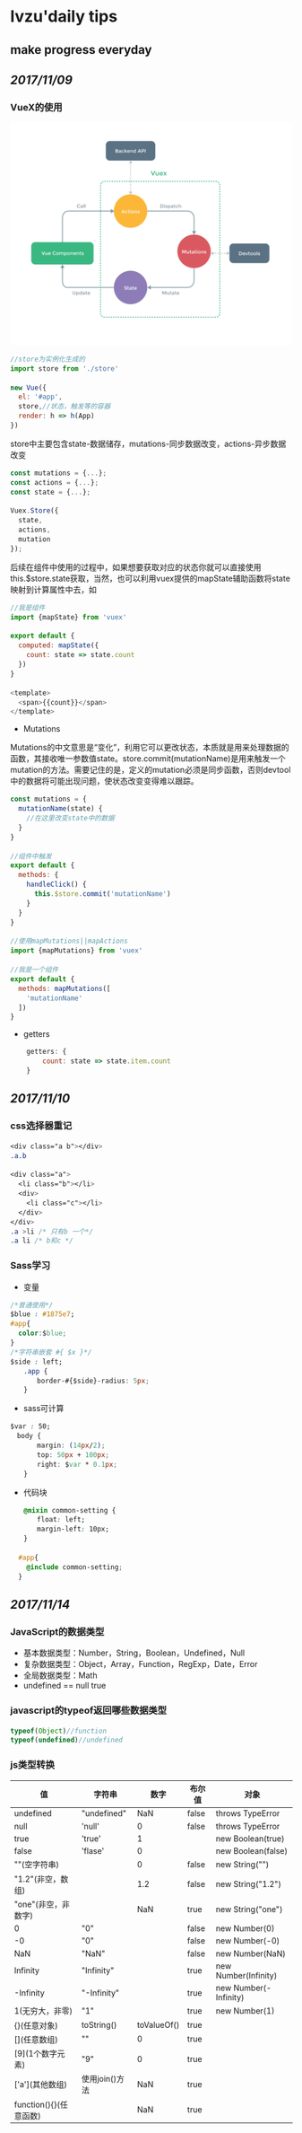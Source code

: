 # **lvzu'daily tips**

##   make progress everyday

## _2017/11/09_

### VueX的使用

![vuex](imgs/vuex使用图.png)

```javascript
//store为实例化生成的
import store from './store'

new Vue({
  el: '#app',
  store,//状态，触发等的容器
  render: h => h(App)
})
```
store中主要包含state-数据储存，mutations-同步数据改变，actions-异步数据改变
```javascript
const mutations = {...};
const actions = {...};
const state = {...};

Vuex.Store({
  state,
  actions,
  mutation
});
```
后续在组件中使用的过程中，如果想要获取对应的状态你就可以直接使用this.$store.state获取，当然，也可以利用vuex提供的mapState辅助函数将state映射到计算属性中去，如
```javascript
//我是组件
import {mapState} from 'vuex'

export default {
  computed: mapState({
    count: state => state.count
  })
}

<template>
  <span>{{count}}</span>
</template>


```

- Mutations

Mutations的中文意思是“变化”，利用它可以更改状态，本质就是用来处理数据的函数，其接收唯一参数值state。store.commit(mutationName)是用来触发一个mutation的方法。需要记住的是，定义的mutation必须是同步函数，否则devtool中的数据将可能出现问题，使状态改变变得难以跟踪。
```javascript
const mutations = {
  mutationName(state) {
    //在这里改变state中的数据
  }
}

//组件中触发
export default {
  methods: {
    handleClick() {
      this.$store.commit('mutationName')
    }
  }
}

//使用mapMutations||mapActions
import {mapMutations} from 'vuex'

//我是一个组件
export default {
  methods: mapMutations([
    'mutationName'
  ])
}
```

- getters
```javascript
    getters: {
        count: state => state.item.count
    }
```

## _2017/11/10_

### css选择器重记
```css
<div class="a b"></div>
.a.b 

<div class="a">
  <li class="b"></li>
  <div>
    <li class="c"></li>
  </div>
</div>
.a >li /* 只有b 一个*/
.a li /* b和c */
```

### Sass学习

- 变量
```css
/*普通使用*/
$blue : #1875e7;
#app{
  color:$blue;
}
/*字符串嵌套 #{ $x }*/
$side : left;
　　.app {
　　　　border-#{$side}-radius: 5px;
　　}
```
- sass可计算
```css
$var : 50;
　body {
　　　　margin: (14px/2);
　　　　top: 50px + 100px;
　　　　right: $var * 0.1px;
　　}
```

- 代码块
```css
　　@mixin common-setting {
　　　　float: left;
　　　　margin-left: 10px;
　　}

  #app{
    @include common-setting;
  }
```

## _2017/11/14_

### JavaScript的数据类型
* 基本数据类型：Number，String，Boolean，Undefined，Null
* 复杂数据类型：Object，Array，Function，RegExp，Date，Error
* 全局数据类型：Math
* undefined == null true

### javascript的typeof返回哪些数据类型
```javascript
typeof(Object)//function
typeof(undefined)//undefined
```

### js类型转换

值|字符串|数字|布尔值|对象
---|---|---|---|---
undefined|"undefined"|NaN|false|throws TypeError
null|'null'|0|false|throws TypeError
true|'true'|1| |new Boolean(true)
false|'flase'|0| |new Boolean(false)
""(空字符串)| |0|false|new String("")
"1.2"(非空，数组)| |1.2|false|new String("1.2")
"one"(非空，非数字)| |NaN|true|new String("one")
0|"0"| |false|new Number(0)
-0|"0"| |false|new Number(-0)
NaN|"NaN"| |false|new Number(NaN)
Infinity|"Infinity"| |true|new Number(Infinity)
-Infinity|"-Infinity"| |true|new Number(-Infinity)
1(无穷大，非零)|"1"| |true|new Number(1)
{}(任意对象)|toString()|toValueOf()|true
\[](任意数组)|""|0|true
\[9](1个数字元素)|"9"|0|true
\['a'](其他数组)|使用join()方法|NaN|true
function(){}(任意函数)| |NaN|true
